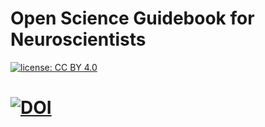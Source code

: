 # Open Science Guidebook for Neuroscientists 

[![license: CC BY 4.0](https://img.shields.io/badge/license-CC_BY_4.0-lightgrey.svg)](https://creativecommons.org/licenses/by/4.0/)

# [![DOI](https://zenodo.org/badge/DOI/10.5281/zenodo.7662732.svg)](https://doi.org/10.5281/zenodo.7662732)
